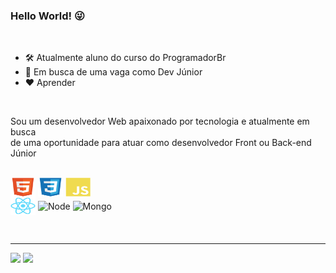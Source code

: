 

### Hello World! 😜

<br>

- 🛠 Atualmente aluno do curso do ProgramadorBr
- 🧰 Em busca de uma vaga como Dev Júnior
- ❤ Aprender

<br>

Sou um desenvolvedor Web apaixonado por tecnologia e atualmente em busca<br> 
de uma oportunidade para atuar como desenvolvedor Front ou Back-end Júnior

<br>

<div display='flex'>
  <img align="center" alt="HTML" height="30" width="40" src="https://raw.githubusercontent.com/devicons/devicon/master/icons/html5/html5-original.svg">
  <img align="center" alt="CSS" height="30" width="40" src="https://raw.githubusercontent.com/devicons/devicon/master/icons/css3/css3-original.svg">
  <img align="center" alt="Js" height="30" width="40" src="https://raw.githubusercontent.com/devicons/devicon/master/icons/javascript/javascript-plain.svg">
  <br>
  <img align="center" alt="React" height="30" width="40" src="https://raw.githubusercontent.com/devicons/devicon/master/icons/react/react-original.svg">
  <img align="center" alt="Node" height="30" width="40" src="https://cdn.jsdelivr.net/gh/devicons/devicon/icons/nodejs/nodejs-original.svg" />
  <img align="center" alt="Mongo" height="30" width="40" src="https://cdn.jsdelivr.net/gh/devicons/devicon/icons/mongodb/mongodb-original.svg" target="_blank" />
</div>

<br><hr>

<div display='flex'>
  <a href="www.linkedin.com/in/abnerhenri003"><img src="https://img.shields.io/badge/LinkedIn-0077B5?style=for-the-badge&logo=linkedin&logoColor=white"></a>
  <a href="mailto:AbnerHbraga@outlook.pt"><img src="https://img.shields.io/badge/Microsoft_Outlook-0078D4?style=for-the-badge&logo=microsoft-outlook&logoColor=white"></a>
</div>
